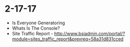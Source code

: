 # 2-17-17

- Is Everyone Generatoring  
- Whats Is The Console? 
- Site Traffic Report - http://www.bsiadmin.com/portal/?module=sites_traffic_report&prevreq=58a31d831cced
